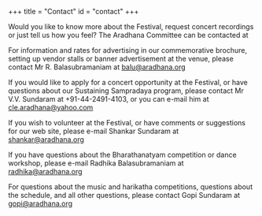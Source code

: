 +++
title = "Contact"
id = "contact"
+++

Would you like to know more about the Festival, request concert recordings or
just tell us how you feel? The Aradhana Committee can be contacted at

For information and rates for advertising in our commemorative brochure, setting
up vendor stalls or banner advertisement at the venue, please contact Mr R.
Balasubramaniam at balu@aradhana.org

If you would like to apply for a concert opportunity at the Festival, or have
questions about our Sustaining Sampradaya program, please contact Mr V.V.
Sundaram at +91-44-2491-4103, or you can e-mail him at cle.aradhana@yahoo.com

If you wish to volunteer at the Festival, or have comments or suggestions for
our web site, please e-mail Shankar Sundaram at shankar@aradhana.org

If you have questions about the Bharathanatyam competition or dance workshop,
please e-mail Radhika Balasubramaniam at radhika@aradhana.org

For questions about the music and harikatha competitions, questions about the
schedule, and all other questions, please contact Gopi Sundaram at
gopi@aradhana.org
